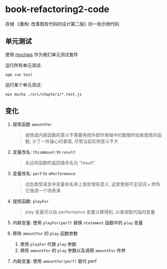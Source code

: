 # book-refactoring2-code

存储 《重构: 改善既有代码的设计第二版》的一些示例代码  


## 单元测试

使用 [mochajs](https://mochajs.org/) 作为我们单元测试套件  

运行所有单元测试:  
```
npm run test
```  

运行某个单元测试:   
```
npx mocha ./src/chapter1/*.test.js
```

## 变化

1. 提炼函数 `amountFor`  
   > 提炼成内联函数的意义不需要再把外部作用域中的数据传给新提炼的函数, 少了一件操心的事情, 尽管当前实例意义不大
2. 变量改名: `thisAmount` to `result`  
   > 永远将函数的返回值命名为 “result”  
3. 变量改名: `perf` to `aPerformance`  
   > 动态类型语言中变量命名带上类型很有意义, 这里使用不定冠词 `a` 修饰它强调一个场表演  
4. 提炼函数: `playFor`  
   > play 变量可以由 performance 变量计算得到, 以查询取代临时变量  
5. 内联变量: 使用 `playFor(perf)` 替换 `statement` 函数中的 `play` 变量  
6. 移除 `amountFor` 的 `play` 函数参数  
   1. 使用 `playFor` 代替 `play` 参数  
   2. 移除 `amountFor` 的 `play` 参数以及调用 `amountFor` 传参  

7. 内联变量: 使用 `amountFor(perf)` 替代 perf